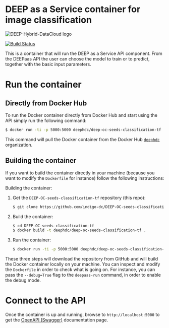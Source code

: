 # DEEP as a Service container for image classification

![DEEP-Hybrid-DataCloud logo](https://deep-hybrid-datacloud.eu/wp-content/uploads/2018/01/logo.png)

[![Build Status](https://jenkins.indigo-datacloud.eu:8080/buildStatus/icon?job=Pipeline-as-code/DEEP-OC-org/DEEP-OC-seeds-classification-tf/master)](https://jenkins.indigo-datacloud.eu:8080/job/Pipeline-as-code/job/DEEP-OC-org/job/DEEP-OC-seeds-classification-tf/job/master)

This is a container that will run the DEEP as a Service API component. From the DEEPaas API the user can choose the model
 to train or to predict, together with the basic input parameters.

# Run the container

## Directly from Docker Hub

To run the Docker container directly from Docker Hub and start using the API
simply run the following command:

```bash
$ docker run -ti -p 5000:5000 deephdc/deep-oc-seeds-classification-tf
```

This command will pull the Docker container from the Docker Hub
[`deephdc`](https://hub.docker.com/u/deephdc/) organization.

## Building the container

If you want to build the container directly in your machine (because you want
to modify the `Dockerfile` for instance) follow the following instructions:

Building the container:

1. Get the `DEEP-OC-seeds-classification-tf` repository (this repo):

    ```bash
    $ git clone https://github.com/indigo-dc/DEEP-OC-seeds-classification-tf
    ```

2. Build the container:

    ```bash
    $ cd DEEP-OC-seeds-classification-tf
    $ docker build -t deephdc/deep-oc-seeds-classification-tf .
    ```

3. Run the container:

    ```bash
    $ docker run -ti -p 5000:5000 deephdc/deep-oc-seeds-classification-tf
    ```

These three steps will download the repository from GitHub and will build the
Docker container locally on your machine. You can inspect and modify the
`Dockerfile` in order to check what is going on. For instance, you can pass the
`--debug=True` flag to the `deepaas-run` command, in order to enable the debug
mode.

# Connect to the API

Once the container is up and running, browse to `http://localhost:5000` to get
the [OpenAPI (Swagger)](https://www.openapis.org/) documentation page.
